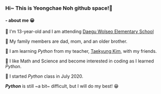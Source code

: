 ### Hi~ This is Yeongchae Noh github space!👋

#### - about me 😀

🧡 I'm 13-year-old and I am attending [Daegu Wolseo Elementary School](http://www.dgwolseo.es.kr/)

💛 My family members are dad, mom, and an older brother. 

💚 I am learning _Python_ from my teacher, [Taekyung Kim](http://github.com/ktk1501), with my friends.

💙 I like Math and Science and become interested in coding as I learned _Python_.

💜 I started _Python_ class in July 2020.

___Python___ is still ~a bit~ difficult, but I will do my best! 😁
